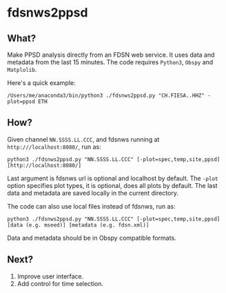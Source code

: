 # fdsnws2ppsd
## What?
Make PPSD analysis directly from an FDSN web service. 
It uses data and metadata from the last 15 minutes.
The code requires `Python3`, `Obspy` and `Matplolib`.

Here's a quick example:
```
/Users/me/anaconda3/bin/python3 ./fdsnws2ppsd.py "CH.FIESA..HHZ" -plot=ppsd ETH                                                               
```

## How?
Given channel `NN.SSSS.LL.CCC`, and fdsnws running at `http:///localhost:8080/`, run as:
```
python3 ./fdsnws2ppsd.py "NN.SSSS.LL.CCC" [-plot=spec,temp,site,ppsd] [http://localhost:8080/]
```
Last argument is fdsnws url is optional and localhost by default.
The `-plot` option specifies plot types, it is optional, does all plots by default.
The last data and metadata are saved locally in the current directory.

The code can also use local files instead of fdsnws, run as:
```
python3 ./fdsnws2ppsd.py "NN.SSSS.LL.CCC" [-plot=spec,temp,site,ppsd] [data (e.g. mseed)] [metadata (e.g. fdsn.xml)]
```
Data and metadata should be in Obspy compatible formats.

## Next?
1. Improve user interface.
1. Add control for time selection. 
